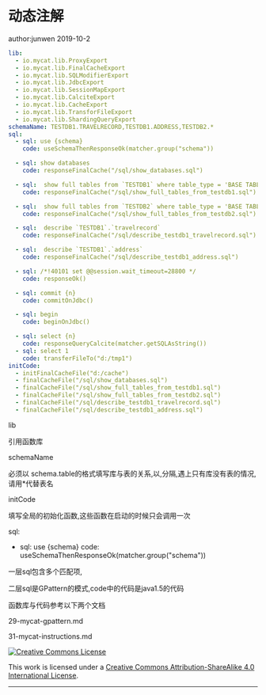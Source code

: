 # 动态注解

author:junwen 2019-10-2

```yaml
lib:
  - io.mycat.lib.ProxyExport
  - io.mycat.lib.FinalCacheExport
  - io.mycat.lib.SQLModifierExport
  - io.mycat.lib.JdbcExport
  - io.mycat.lib.SessionMapExport
  - io.mycat.lib.CalciteExport
  - io.mycat.lib.CacheExport
  - io.mycat.lib.TransforFileExport
  - io.mycat.lib.ShardingQueryExport
schemaName: TESTDB1.TRAVELRECORD,TESTDB1.ADDRESS,TESTDB2.*
sql:
  - sql: use {schema}
    code: useSchemaThenResponseOk(matcher.group("schema"))

  - sql: show databases
    code: responseFinalCache("/sql/show_databases.sql")

  - sql:  show full tables from `TESTDB1` where table_type = 'BASE TABLE'
    code: responseFinalCache("/sql/show_full_tables_from_testdb1.sql")

  - sql:  show full tables from `TESTDB2` where table_type = 'BASE TABLE'
    code: responseFinalCache("/sql/show_full_tables_from_testdb2.sql")

  - sql:  describe `TESTDB1`.`travelrecord`
    code: responseFinalCache("/sql/describe_testdb1_travelrecord.sql")

  - sql:  describe `TESTDB1`.`address`
    code: responseFinalCache("/sql/describe_testdb1_address.sql")

  - sql: /*!40101 set @@session.wait_timeout=28800 */
    code: responseOk()

  - sql: commit {n}
    code: commitOnJdbc()

  - sql: begin
    code: beginOnJdbc()

  - sql: select {n}
    code: responseQueryCalcite(matcher.getSQLAsString())
  - sql: select 1
    code: transferFileTo("d:/tmp1")
initCode:
  - initFinalCacheFile("d:/cache")
  - finalCacheFile("/sql/show_databases.sql")
  - finalCacheFile("/sql/show_full_tables_from_testdb1.sql")
  - finalCacheFile("/sql/show_full_tables_from_testdb2.sql")
  - finalCacheFile("/sql/describe_testdb1_travelrecord.sql")
  - finalCacheFile("/sql/describe_testdb1_address.sql")
```



lib

引用函数库



schemaName

必须以 schema.table的格式填写库与表的关系,以,分隔,遇上只有库没有表的情况,请用*代替表名



initCode

填写全局的初始化函数,这些函数在启动的时候只会调用一次



sql:
  - sql: use {schema}
    code: useSchemaThenResponseOk(matcher.group("schema"))

一层sql包含多个匹配项,

二层sql是GPattern的模式,code中的代码是java1.5的代码



函数库与代码参考以下两个文档

29-mycat-gpattern.md

31-mycat-instructions.md



[![Creative Commons License](https://i.creativecommons.org/l/by-sa/4.0/88x31.png)](http://creativecommons.org/licenses/by-sa/4.0/)

This work is licensed under a [Creative Commons Attribution-ShareAlike 4.0 International License](http://creativecommons.org/licenses/by-sa/4.0/).

------





